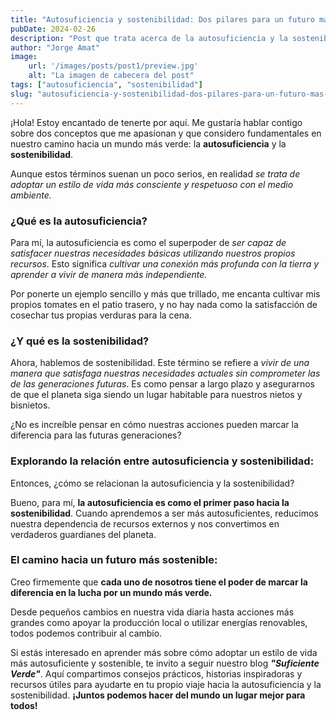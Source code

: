 ```yaml
---
title: "Autosuficiencia y sostenibilidad: Dos pilares para un futuro más verde"
pubDate: 2024-02-26
description: "Post que trata acerca de la autosuficiencia y la sostenibilidad. Se definien ambos conceptos, se diferencian y se explora la relación entre ellos."
author: "Jorge Amat"
image:
    url: '/images/posts/post1/preview.jpg'
    alt: "La imagen de cabecera del post"
tags: ["autosuficiencia", "sostenibilidad"]
slug: "autosuficiencia-y-sostenibilidad-dos-pilares-para-un-futuro-mas-verde"
---
```


¡Hola! Estoy encantado de tenerte por aquí. Me gustaría hablar contigo sobre dos conceptos que me apasionan y que considero fundamentales en nuestro camino hacia un mundo más verde: la **autosuficiencia** y la **sostenibilidad**. 

Aunque estos términos suenan un poco serios, en realidad *se trata de adoptar un estilo de vida más consciente y respetuoso con el medio ambiente.*

### ¿Qué es la autosuficiencia?

Para mí, la autosuficiencia es como el superpoder de *ser capaz de satisfacer nuestras necesidades básicas utilizando nuestros propios recursos*. Esto significa *cultivar una conexión más profunda con la tierra y aprender a vivir de manera más independiente.*

Por ponerte un ejemplo sencillo y más que trillado, me encanta cultivar mis propios tomates en el patio trasero, y no hay nada como la satisfacción de cosechar tus propias verduras para la cena.

### ¿Y qué es la sostenibilidad?

Ahora, hablemos de sostenibilidad. Este término se refiere a *vivir de una manera que satisfaga nuestras necesidades actuales sin comprometer las de las generaciones futuras*. Es como pensar a largo plazo y asegurarnos de que el planeta siga siendo un lugar habitable para nuestros nietos y bisnietos. 

¿No es increíble pensar en cómo nuestras acciones pueden marcar la diferencia para las futuras generaciones?

### Explorando la relación entre autosuficiencia y sostenibilidad:

Entonces, ¿cómo se relacionan la autosuficiencia y la sostenibilidad? 

Bueno, para mí, **la autosuficiencia es como el primer paso hacia la sostenibilidad**. Cuando aprendemos a ser más autosuficientes, reducimos nuestra dependencia de recursos externos y nos convertimos en verdaderos guardianes del planeta.

### El camino hacia un futuro más sostenible:

Creo firmemente que **cada uno de nosotros tiene el poder de marcar la diferencia en la lucha por un mundo más verde.**

Desde pequeños cambios en nuestra vida diaria hasta acciones más grandes como apoyar la producción local o utilizar energías renovables, todos podemos contribuir al cambio. 

Si estás interesado en aprender más sobre cómo adoptar un estilo de vida más autosuficiente y sostenible, te invito a seguir nuestro blog ***"Suficiente Verde"***. Aquí compartimos consejos prácticos, historias inspiradoras y recursos útiles para ayudarte en tu propio viaje hacia la autosuficiencia y la sostenibilidad. **¡Juntos podemos hacer del mundo un lugar mejor para todos!**

